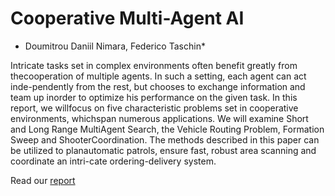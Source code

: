 # Cooperative Multi-Agent AI
* Doumitrou Daniil Nimara, Federico Taschin*

Intricate tasks set in complex environments often benefit greatly from thecooperation of multiple agents.  In such a setting,  each agent can act inde-pendently from the rest, but chooses to exchange information and team up inorder to optimize his performance on the given task.  In this report, we willfocus on five characteristic problems set in cooperative environments, whichspan numerous applications.  We will examine Short and Long Range MultiAgent Search,  the Vehicle Routing Problem,  Formation Sweep and ShooterCoordination.  The methods described in this paper can be utilized to planautomatic patrols, ensure fast, robust area scanning and coordinate an intri-cate ordering-delivery system.

Read our [report](report.pdf)
